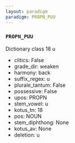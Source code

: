 ```yaml
---
layout: paradigm
paradigm: PROPN_PUU
---
```

### ` PROPN_PUU `

Dictionary class 18 u
* clitics: False
* grade_dir: weaken
* harmony: back
* suffix_regex: u
* plurale_tantum: False
* possessive: False
* upos: PROPN
* stem_vowel: u
* kotus_tn: 18
* pos: NOUN
* stem_diphthong: None
* kotus_av: None
* deletion: u
